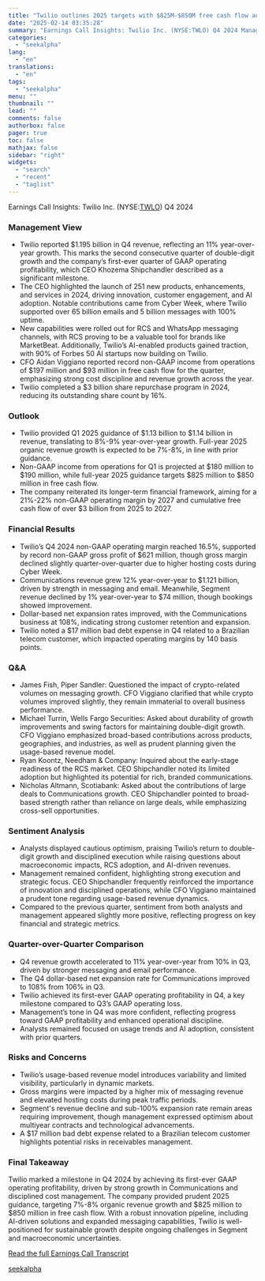 ```yaml
---
title: "Twilio outlines 2025 targets with $825M-$850M free cash flow and 7%-8% growth"
date: "2025-02-14 03:35:28"
summary: "Earnings Call Insights: Twilio Inc. (NYSE:TWLO) Q4 2024 Management View Twilio reported $1.195 billion in Q4 revenue, reflecting an 11% year-over-year growth. This marks the second consecutive quarter of double-digit growth and the company’s first-ever quarter of GAAP operating profitability, which CEO Khozema Shipchandler described as a significant milestone. The..."
categories:
  - "seekalpha"
lang:
  - "en"
translations:
  - "en"
tags:
  - "seekalpha"
menu: ""
thumbnail: ""
lead: ""
comments: false
authorbox: false
pager: true
toc: false
mathjax: false
sidebar: "right"
widgets:
  - "search"
  - "recent"
  - "taglist"
---
```


Earnings Call Insights: Twilio Inc. (NYSE:[TWLO](https://seekingalpha.com/symbol/TWLO "Twilio Inc.")) Q4 2024

### Management View

* Twilio reported $1.195 billion in Q4 revenue, reflecting an 11% year-over-year growth. This marks the second consecutive quarter of double-digit growth and the company’s first-ever quarter of GAAP operating profitability, which CEO Khozema Shipchandler described as a significant milestone.
* The CEO highlighted the launch of 251 new products, enhancements, and services in 2024, driving innovation, customer engagement, and AI adoption. Notable contributions came from Cyber Week, where Twilio supported over 65 billion emails and 5 billion messages with 100% uptime.
* New capabilities were rolled out for RCS and WhatsApp messaging channels, with RCS proving to be a valuable tool for brands like MarketBeat. Additionally, Twilio’s AI-enabled products gained traction, with 90% of Forbes 50 AI startups now building on Twilio.
* CFO Aidan Viggiano reported record non-GAAP income from operations of $197 million and $93 million in free cash flow for the quarter, emphasizing strong cost discipline and revenue growth across the year.
* Twilio completed a $3 billion share repurchase program in 2024, reducing its outstanding share count by 16%.

### Outlook

* Twilio provided Q1 2025 guidance of $1.13 billion to $1.14 billion in revenue, translating to 8%-9% year-over-year growth. Full-year 2025 organic revenue growth is expected to be 7%-8%, in line with prior guidance.
* Non-GAAP income from operations for Q1 is projected at $180 million to $190 million, while full-year 2025 guidance targets $825 million to $850 million in free cash flow.
* The company reiterated its longer-term financial framework, aiming for a 21%-22% non-GAAP operating margin by 2027 and cumulative free cash flow of over $3 billion from 2025 to 2027.

### Financial Results

* Twilio’s Q4 2024 non-GAAP operating margin reached 16.5%, supported by record non-GAAP gross profit of $621 million, though gross margin declined slightly quarter-over-quarter due to higher hosting costs during Cyber Week.
* Communications revenue grew 12% year-over-year to $1.121 billion, driven by strength in messaging and email. Meanwhile, Segment revenue declined by 1% year-over-year to $74 million, though bookings showed improvement.
* Dollar-based net expansion rates improved, with the Communications business at 108%, indicating strong customer retention and expansion.
* Twilio noted a $17 million bad debt expense in Q4 related to a Brazilian telecom customer, which impacted operating margins by 140 basis points.

### Q&A

* James Fish, Piper Sandler: Questioned the impact of crypto-related volumes on messaging growth. CFO Viggiano clarified that while crypto volumes improved slightly, they remain immaterial to overall business performance.
* Michael Turrin, Wells Fargo Securities: Asked about durability of growth improvements and swing factors for maintaining double-digit growth. CFO Viggiano emphasized broad-based contributions across products, geographies, and industries, as well as prudent planning given the usage-based revenue model.
* Ryan Koontz, Needham & Company: Inquired about the early-stage readiness of the RCS market. CEO Shipchandler noted its limited adoption but highlighted its potential for rich, branded communications.
* Nicholas Altmann, Scotiabank: Asked about the contributions of large deals to Communications growth. CEO Shipchandler pointed to broad-based strength rather than reliance on large deals, while emphasizing cross-sell opportunities.

### Sentiment Analysis

* Analysts displayed cautious optimism, praising Twilio’s return to double-digit growth and disciplined execution while raising questions about macroeconomic impacts, RCS adoption, and AI-driven revenues.
* Management remained confident, highlighting strong execution and strategic focus. CEO Shipchandler frequently reinforced the importance of innovation and disciplined operations, while CFO Viggiano maintained a prudent tone regarding usage-based revenue dynamics.
* Compared to the previous quarter, sentiment from both analysts and management appeared slightly more positive, reflecting progress on key financial and strategic metrics.

### Quarter-over-Quarter Comparison

* Q4 revenue growth accelerated to 11% year-over-year from 10% in Q3, driven by stronger messaging and email performance.
* The Q4 dollar-based net expansion rate for Communications improved to 108% from 106% in Q3.
* Twilio achieved its first-ever GAAP operating profitability in Q4, a key milestone compared to Q3’s GAAP operating loss.
* Management’s tone in Q4 was more confident, reflecting progress toward GAAP profitability and enhanced operational discipline.
* Analysts remained focused on usage trends and AI adoption, consistent with prior quarters.

### Risks and Concerns

* Twilio’s usage-based revenue model introduces variability and limited visibility, particularly in dynamic markets.
* Gross margins were impacted by a higher mix of messaging revenue and elevated hosting costs during peak traffic periods.
* Segment's revenue decline and sub-100% expansion rate remain areas requiring improvement, though management expressed optimism about multiyear contracts and technological advancements.
* A $17 million bad debt expense related to a Brazilian telecom customer highlights potential risks in receivables management.

### Final Takeaway

Twilio marked a milestone in Q4 2024 by achieving its first-ever GAAP operating profitability, driven by strong growth in Communications and disciplined cost management. The company provided prudent 2025 guidance, targeting 7%-8% organic revenue growth and $825 million to $850 million in free cash flow. With a robust innovation pipeline, including AI-driven solutions and expanded messaging capabilities, Twilio is well-positioned for sustainable growth despite ongoing challenges in Segment and macroeconomic uncertainties.

[Read the full Earnings Call Transcript](https://seekingalpha.com/symbol/TWLO/earnings/transcripts)

[seekalpha](https://seekingalpha.com/news/4408308-twilio-outlines-2025-targets-with-825m-850m-free-cash-flow-and-7-percentminus-8-percent)
